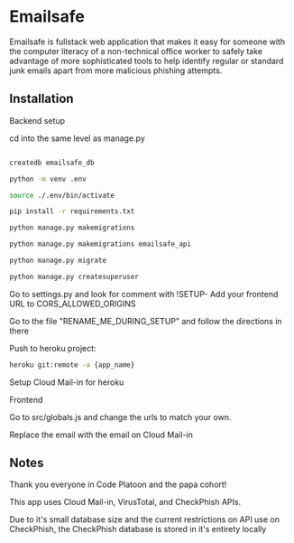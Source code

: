 # Emailsafe 

Emailsafe is fullstack web application that makes it easy for someone with the computer literacy of a non-technical office worker to safely take advantage of more sophisticated tools to help identify regular or standard junk emails apart from more malicious phishing attempts. 

## Installation

Backend setup

cd into the same level as manage.py

```bash

createdb emailsafe_db

python -m venv .env

source ./.env/bin/activate

pip install -r requirements.txt

python manage.py makemigrations

python manage.py makemigrations emailsafe_api

python manage.py migrate

python manage.py createsuperuser

```
Go to settings.py and look for comment with !SETUP-
Add your frontend URL to CORS_ALLOWED_ORIGINS

Go to the file "RENAME_ME_DURING_SETUP" and follow the directions in there

Push to heroku project:
```bash
heroku git:remote -a {app_name}
```

Setup Cloud Mail-in for heroku

Frontend

Go to src/globals.js and change the urls to match your own.

Replace the email with the email on Cloud Mail-in


## Notes

Thank you everyone in Code Platoon and the papa cohort!

This app uses Cloud Mail-in, VirusTotal, and CheckPhish APIs. 

Due to it's small database size and the current restrictions on API use on CheckPhish, the CheckPhish database is stored in it's entirety locally


